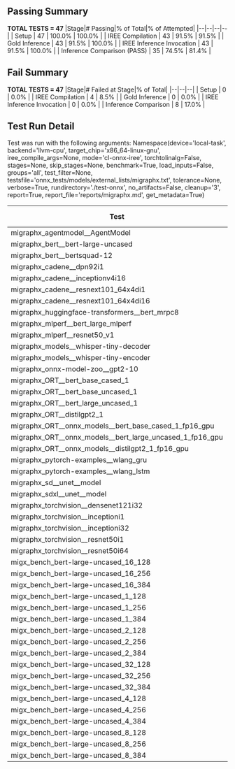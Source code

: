 ## Passing Summary

**TOTAL TESTS = 47**
|Stage|# Passing|% of Total|% of Attempted|
|--|--|--|--|
| Setup | 47 | 100.0% | 100.0% |
| IREE Compilation | 43 | 91.5% | 91.5% |
| Gold Inference | 43 | 91.5% | 100.0% |
| IREE Inference Invocation | 43 | 91.5% | 100.0% |
| Inference Comparison (PASS) | 35 | 74.5% | 81.4% |
## Fail Summary

**TOTAL TESTS = 47**
|Stage|# Failed at Stage|% of Total|
|--|--|--|
| Setup | 0 | 0.0% |
| IREE Compilation | 4 | 8.5% |
| Gold Inference | 0 | 0.0% |
| IREE Inference Invocation | 0 | 0.0% |
| Inference Comparison | 8 | 17.0% |
## Test Run Detail
Test was run with the following arguments:
Namespace(device='local-task', backend='llvm-cpu', target_chip='x86_64-linux-gnu', iree_compile_args=None, mode='cl-onnx-iree', torchtolinalg=False, stages=None, skip_stages=None, benchmark=True, load_inputs=False, groups='all', test_filter=None, testsfile='onnx_tests/models/external_lists/migraphx.txt', tolerance=None, verbose=True, rundirectory='./test-onnx', no_artifacts=False, cleanup='3', report=True, report_file='reports/migraphx.md', get_metadata=True)

| Test | Exit Status | Mean Benchmark Time (ms) | Notes |
|--|--|--|--|
| migraphx_agentmodel__AgentModel | Numerics | 1.2716892589297557 | |
| migraphx_bert__bert-large-uncased | PASS | 372.75845122834045 | |
| migraphx_bert__bertsquad-12 | compilation | None | |
| migraphx_cadene__dpn92i1 | PASS | 170.1866975054145 | |
| migraphx_cadene__inceptionv4i16 | PASS | 5484.528111914794 | |
| migraphx_cadene__resnext101_64x4di1 | PASS | 317.2694854438305 | |
| migraphx_cadene__resnext101_64x4di16 | PASS | 4970.145804186662 | |
| migraphx_huggingface-transformers__bert_mrpc8 | PASS | 407.1571932484706 | |
| migraphx_mlperf__bert_large_mlperf | Numerics | 687.8434854249159 | |
| migraphx_mlperf__resnet50_v1 | PASS | 94.77446795929046 | |
| migraphx_models__whisper-tiny-decoder | PASS | 30.639587267153498 | |
| migraphx_models__whisper-tiny-encoder | Numerics | 178.9203385512034 | |
| migraphx_onnx-model-zoo__gpt2-10 | compilation | None | |
| migraphx_ORT__bert_base_cased_1 | PASS | 87.8673048601264 | |
| migraphx_ORT__bert_base_uncased_1 | PASS | 94.97690857166333 | |
| migraphx_ORT__bert_large_uncased_1 | PASS | 252.87536842127642 | |
| migraphx_ORT__distilgpt2_1 | PASS | 30.337654918000315 | |
| migraphx_ORT__onnx_models__bert_base_cased_1_fp16_gpu | Numerics | 85.38073798020679 | |
| migraphx_ORT__onnx_models__bert_large_uncased_1_fp16_gpu | Numerics | 356.28924642999965 | |
| migraphx_ORT__onnx_models__distilgpt2_1_fp16_gpu | Numerics | 45.85447114629623 | |
| migraphx_pytorch-examples__wlang_gru | PASS | 84.60165049742768 | |
| migraphx_pytorch-examples__wlang_lstm | PASS | 38.781995436659564 | |
| migraphx_sd__unet__model | import_model | None | |
| migraphx_sdxl__unet__model | import_model | None | |
| migraphx_torchvision__densenet121i32 | PASS | 1522.5075148046017 | |
| migraphx_torchvision__inceptioni1 | PASS | 201.27830157677332 | |
| migraphx_torchvision__inceptioni32 | PASS | 5753.5816840827465 | |
| migraphx_torchvision__resnet50i1 | PASS | 83.96351321910818 | |
| migraphx_torchvision__resnet50i64 | PASS | 5455.542073895534 | |
| migx_bench_bert-large-uncased_16_128 | PASS | 2568.622304747502 | |
| migx_bench_bert-large-uncased_16_256 | PASS | 4335.826251655817 | |
| migx_bench_bert-large-uncased_16_384 | Numerics | 5850.205724438031 | |
| migx_bench_bert-large-uncased_1_128 | PASS | 163.78302002946535 | |
| migx_bench_bert-large-uncased_1_256 | PASS | 272.8446966244115 | |
| migx_bench_bert-large-uncased_1_384 | PASS | 387.521634499232 | |
| migx_bench_bert-large-uncased_2_128 | PASS | 378.30650868515175 | |
| migx_bench_bert-large-uncased_2_256 | PASS | 593.9162373542786 | |
| migx_bench_bert-large-uncased_2_384 | PASS | 806.5864766637484 | |
| migx_bench_bert-large-uncased_32_128 | PASS | 5151.754641284545 | |
| migx_bench_bert-large-uncased_32_256 | PASS | 7942.722797393799 | |
| migx_bench_bert-large-uncased_32_384 | Numerics | 11107.453294098377 | |
| migx_bench_bert-large-uncased_4_128 | PASS | 702.42161800464 | |
| migx_bench_bert-large-uncased_4_256 | PASS | 1093.3278910815716 | |
| migx_bench_bert-large-uncased_4_384 | PASS | 1526.2051013608773 | |
| migx_bench_bert-large-uncased_8_128 | PASS | 1442.38039975365 | |
| migx_bench_bert-large-uncased_8_256 | PASS | 2084.148482729991 | |
| migx_bench_bert-large-uncased_8_384 | PASS | 2895.0474994877973 | |
